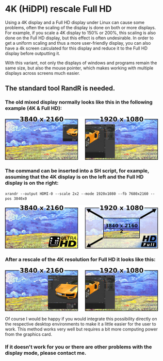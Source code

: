 # 4K (HiDPI) rescale Full HD

Using a 4K display and a Full HD display under Linux can cause some problems, often the scaling of the display is done on both or more displays. For example, if you scale a 4K display to 150% or 200%, this scaling is also done on the Full HD display, but this effect is often undesirable. In order to get a uniform scaling and thus a more user-friendly display, you can also have a 4k screen calculated for this display and reduce it to the Full HD display before outputting it.

With this variant, not only the displays of windows and programs remain the same size, but also the mouse pointer, which makes working with multiple displays across screens much easier. 

## The standard tool RandR is needed.

### The old mixed display normally looks like this in the following example (4K & Full HD):
![Preview 1](https://github.com/MTrage/4K-HiDPI-rescale-Full-HD/blob/master/preview/drs1.png)
### The command can be inserted into a SH script, for example, assuming that the 4K display is on the left and the Full HD display is on the right:
    xrandr --output HDMI-0 --scale 2x2 --mode 1920x1080 --fb 7680x2160 --pos 3840x0

![Preview 2](https://github.com/MTrage/4K-HiDPI-rescale-Full-HD/blob/master/preview/drs2.png)
### After a rescale of the 4K resolution for Full HD it looks like this:
![Preview 3](https://github.com/MTrage/4K-HiDPI-rescale-Full-HD/blob/master/preview/drs3.png)

Of course I would be happy if you would integrate this possibility directly on the respective desktop environments to make it a little easier for the user to work. This method works very well but requires a bit more computing power from the graphics card.

### If it doesn't work for you or there are other problems with the display mode, please contact me.

